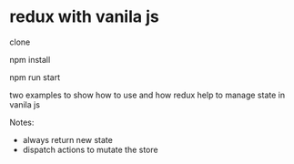 # redux with vanila js

clone

npm install

npm run start

two examples to show how to use and how redux help to manage state in vanila js

Notes:
* always return new state
* dispatch actions to mutate the store
